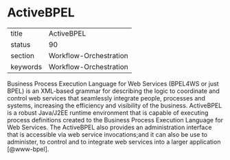 # ActiveBPEL


|          |                        |
| -------- | ---------------------- |
| title    | ActiveBPEL             | 
| status   | 90                     |
| section  | Workflow-Orchestration |
| keywords | Workflow-Orchestration |



Business Process Execution Language for Web Services (BPEL4WS or just
BPEL) is an XML-based grammar for describing the logic to coordinate
and control web services that seamlessly integrate people, processes
and systems, increasing the efficiency and visibility of the
business. ActiveBPEL is a robust Java/J2EE runtime environment that is
capable of executing process definitions created to the Business
Process Execution Language for Web Services. The ActiveBPEL also
provides an administration interface that is accessible via web
service invocations;and it can also be use to administer, to control
and to integrate web services into a larger
application [@www-bpel].


